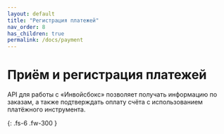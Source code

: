 ```yaml
---
layout: default
title: "Регистрация платежей"
nav_order: 8
has_children: true
permalink: /docs/payment
---
```


# Приём и регистрация платежей

API для работы с &laquo;Инвойсбокс&raquo; позволяет получать информацию по заказам, а также
подтверждать оплату счёта с использованием платёжного инструмента.


{: .fs-6 .fw-300 }
